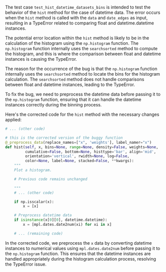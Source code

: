 The test case `test_hist_datetime_datasets_bins` is intended to test the behavior of the `hist` method for the case of datetime data. The error occurs when the `hist` method is called with the `data` and `date_edges` as input, resulting in a TypeError related to comparing float and datetime.datetime instances.

The potential error location within the `hist` method is likely to be in the calculation of the histogram using the `np.histogram` function. The `np.histogram` function internally uses the `searchsorted` method to compute the histogram, and this is where the comparison between float and datetime instances is causing the TypeError.

The reason for the occurrence of the bug is that the `np.histogram` function internally uses the `searchsorted` method to locate the bins for the histogram calculation. The `searchsorted` method does not handle comparisons between float and datetime instances, leading to the TypeError.

To fix the bug, we need to preprocess the datetime data before passing it to the `np.histogram` function, ensuring that it can handle the datetime instances correctly during the binning process.

Here's the corrected code for the `hist` method with the necessary changes applied:

```python
# ... (other code)

# this is the corrected version of the buggy function
@_preprocess_data(replace_names=["x", 'weights'], label_namer="x")
def hist(self, x, bins=None, range=None, density=False, weights=None,
         cumulative=False, bottom=None, histtype='bar', align='mid',
         orientation='vertical', rwidth=None, log=False,
         color=None, label=None, stacked=False, **kwargs):
    """
    Plot a histogram.

    # Previous code remains unchanged

    """
    # ... (other code)

    if np.isscalar(x):
        x = [x]

    # Preprocess datetime data
    if isinstance(x[0][0], datetime.datetime):
        x = [mpl.dates.date2num(xi) for xi in x]

    # ... (remaining code)
```

In the corrected code, we preprocess the `x` data by converting datetime instances to numerical values using `mpl.dates.date2num` before passing it to the `np.histogram` function. This ensures that the datetime instances are handled appropriately during the histogram calculation process, resolving the TypeError issue.